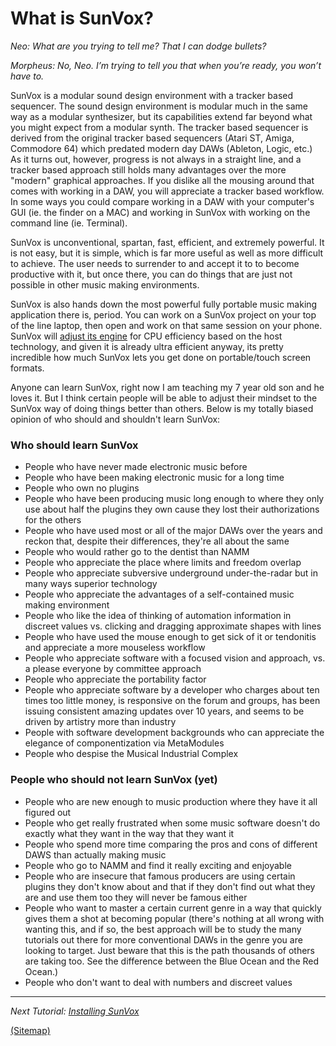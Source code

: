 # What is SunVox?

_Neo: What are you trying to tell me? That I can dodge bullets?_

_Morpheus: No, Neo. I’m trying to tell you that when you’re ready, you won’t have to._

SunVox is a modular sound design environment with a tracker based sequencer. The sound design environment is modular much in the same way as a modular synthesizer, but its capabilities extend far beyond what you might expect from a modular synth. The tracker based sequencer is derived from the original tracker based sequencers (Atari ST, Amiga, Commodore 64) which predated modern day DAWs (Ableton, Logic, etc.) As it turns out, however, progress is not always in a straight line, and a tracker based approach still holds many advantages over the more "modern" graphical approaches. If you dislike all the mousing around that comes with working in a DAW, you will appreciate a tracker based workflow. In some ways you could compare working in a DAW with your computer's GUI (ie. the finder on a MAC) and working in SunVox with working on the command line (ie. Terminal).

SunVox is unconventional, spartan, fast, efficient, and extremely powerful. It is not easy, but it is simple, which is far more useful as well as more difficult to achieve. The user needs to surrender to and accept it to to become productive with it, but once there, you can do things that are just not possible in other music making environments.

SunVox is also hands down the most powerful fully portable music making application there is, period. You can work on a SunVox project on your top of the line laptop, then open and work on that same session on your phone. SunVox will [adjust its engine](http://www.warmplace.ru/wiki/doku.php?id=sunvox:manual_en#comparison_of_different_versions) for CPU efficiency based on the host technology, and given it is already ultra efficient anyway, its pretty incredible how much SunVox lets you get done on portable/touch screen formats.

Anyone can learn SunVox, right now I am teaching my 7 year old son and he loves it. But I think certain people will be able to adjust their mindset to the SunVox way of doing things better than others. Below is my totally biased opinion of who should and shouldn't learn SunVox:

### Who should learn SunVox
* People who have never made electronic music before
* People who have been making electronic music for a long time
* People who own no plugins
* People who have been producing music long enough to where they only use about half the plugins they own cause they lost their authorizations for the others
* People who have used most or all of the major DAWs over the years and reckon that, despite their differences, they're all about the same
* People who would rather go to the dentist than NAMM
* People who appreciate the place where limits and freedom overlap
* People who appreciate subversive underground under-the-radar but in many ways superior technology
* People who appreciate the advantages of a self-contained music making environment
* People who like the idea of thinking of automation information in discreet values vs. clicking and dragging approximate shapes with lines
* People who have used the mouse enough to get sick of it or tendonitis and appreciate a more mouseless workflow
* People who appreciate software with a focused vision and approach, vs. a please everyone by committee approach
* People who appreciate the portability factor
* People who appreciate software by a developer who charges about ten times too little money, is responsive on the forum and groups, has been issuing consistent amazing updates over 10 years, and seems to be driven by artistry more than industry
* People with software development backgrounds who can appreciate the elegance of componentization via MetaModules
* People who despise the Musical Industrial Complex

### People who should not learn SunVox (yet)
* People who are new enough to music production where they have it all figured out
* People who get really frustrated when some music software doesn't do exactly what they want in the way that they want it
* People who spend more time comparing the pros and cons of different DAWS than actually making music
* People who go to NAMM and find it really exciting and enjoyable
* People who are insecure that famous producers are using certain plugins they don't know about and that if they don't find out what they are and use them too they will never be famous either
* People who want to master a certain current genre in a way that quickly gives them a shot at becoming popular (there's nothing at all wrong with wanting this, and if so, the best approach will be to study the many tutorials out there for more conventional DAWs in the genre you are looking to target. Just beware that this is the path thousands of others are taking too. See the difference between the Blue Ocean and the Red Ocean.)
* People who don't want to deal with numbers and discreet values

---

_Next Tutorial: [Installing SunVox](../b--Installing-SunVox)_

[(Sitemap)](https://github.com/way-of-the-sunvox/Way-of-the-SunVox/blob/master/Sitemap.md)
